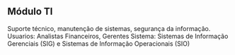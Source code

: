 ## Módulo TI
Suporte técnico, manutenção de sistemas, segurança da informação. 
Usuarios: Analistas Financeiros, Gerentes
Sistema: Sistemas de Informação Gerenciais (SIG) e Sistemas de Informação Operacionais (SIO) 